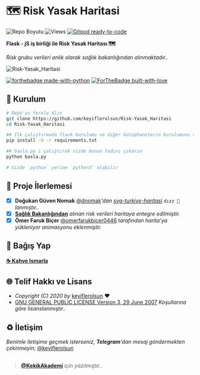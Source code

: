 # 🗺️ Risk Yasak Haritasi

![Repo Boyutu](https://img.shields.io/github/repo-size/keyiflerolsun/Risk-Yasak_Haritasi) ![Views](https://hits.seeyoufarm.com/api/count/incr/badge.svg?url=https://github.com/keyiflerolsun/Risk-Yasak_Haritasi&title=Profile%20Views) [![Gitpod ready-to-code](https://img.shields.io/badge/Gitpod-ready--to--code-blue?logo=gitpod)](https://gitpod.io/#https://github.com/keyiflerolsun/Risk-Yasak_Haritasi)

**Flask - jS iş birliği ile Risk Yasak Haritası 🗺**

*Risk grubu verileri anlık olarak sağlık bakanlığından alınmaktadır..*

![Risk-Yasak_Haritasi](https://i.imgur.com/jezi3y1.jpg)

[![forthebadge made-with-python](http://ForTheBadge.com/images/badges/made-with-python.svg)](https://www.python.org/)
[![ForTheBadge built-with-love](http://ForTheBadge.com/images/badges/built-with-love.svg)](https://GitHub.com/keyiflerolsun/)

## 🚀 Kurulum

```bash
# Repo'yu Yerele Alın
git clone https://github.com/keyiflerolsun/Risk-Yasak_Haritasi
cd Risk-Yasak_Haritasi

## İlk çalıştırmada flask kurulumu ve diğer kütüphanelerin kurulumunu tamamlamak gerekir.
pip install -U -r requirements.txt

## basla.py i çalıştırak sizde bunun tadını çıkarın
python basla.py

# Sizde `python` yerine `python3` olabilir
```

## 📝 Proje İlerlemesi

- [x] **Doğukan Güven Nomak** [@dnomak](https://github.com/dnomak)*'dan [svg-turkiye-haritasi](https://github.com/dnomak/svg-turkiye-haritasi) `dızz 🐍`lanmıştır..*
- [x] **[Sağlık Bakanlığından](https://covid19.saglik.gov.tr/)** *alınan risk verileri haritaya entegre edilmiştir.*
- [x] **Ömer Faruk Biçer** [@omerfarukbicer0446](https://github.com/omerfarukbicer0446) *tarafından harita'ya yükleniyor animasyonu eklenmiştir.*

## 💸 Bağış Yap

**[☕️ Kahve Ismarla](https://kekikakademi.org/Kahve)**

## 🌐 Telif Hakkı ve Lisans

* *Copyright (C) 2020 by* [keyiflerolsun](https://github.com/keyiflerolsun) ❤️️
* [GNU GENERAL PUBLIC LICENSE Version 3, 29 June 2007](https://github.com/keyiflerolsun/keyifUserBot/blob/master/LICENSE) *Koşullarına göre lisanslanmıştır..*

## ♻️ İletişim

*Benimle iletişime geçmek isterseniz, **Telegram**'dan mesaj göndermekten çekinmeyin;* [@keyiflerolsun](https://t.me/keyiflerolsun)

##

> **[@KekikAkademi](https://t.me/KekikAkademi)** *için yazılmıştır..*

